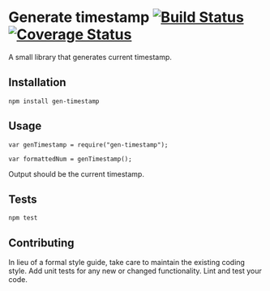 Generate timestamp
[![Build Status](https://travis-ci.org/ani4aniket/gen-timestamp.svg?branch=master)](https://travis-ci.org/ani4aniket/gen-timestamp) [![Coverage Status](https://coveralls.io/repos/github/ani4aniket/gen-timestamp/badge.svg)](https://coveralls.io/github/ani4aniket/gen-timestamp)
=========

A small library that generates current timestamp.

## Installation

  `npm install gen-timestamp`

## Usage

    var genTimestamp = require("gen-timestamp");

    var formattedNum = genTimestamp();
  
  
  Output should be the current timestamp.


## Tests

  `npm test`

## Contributing

In lieu of a formal style guide, take care to maintain the existing coding style. Add unit tests for any new or changed functionality. Lint and test your code.
